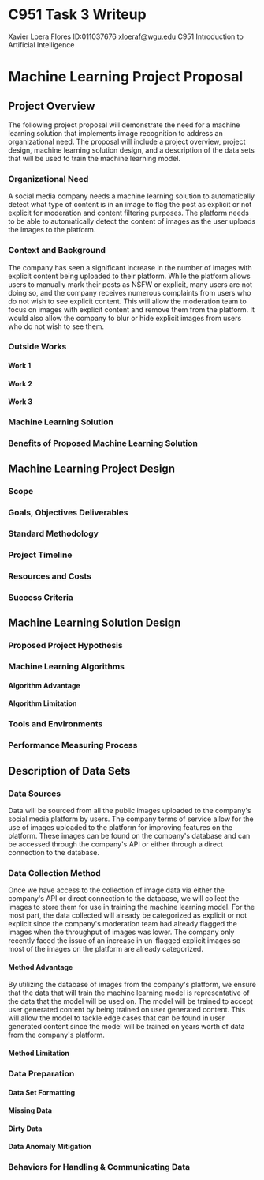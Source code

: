 # C951 Task 3 Writeup
Xavier Loera Flores
ID:011037676
xloeraf@wgu.edu
C951 Introduction to Artificial Intelligence

# Machine Learning Project Proposal

## Project Overview
The following project proposal will demonstrate the need for a machine learning solution that implements image recognition to address an organizational need. The proposal will include a project overview, project design, machine learning solution design, and a description of the data sets that will be used to train the machine learning model.

### Organizational Need

A social media company needs a machine learning solution to automatically detect what type of content is in an image to flag the post as explicit or not explicit for moderation and content filtering purposes. The platform needs to be able to automatically detect the content of images as the user uploads the images to the platform. 

### Context and Background
The company has seen a significant increase in the number of images with explicit content being uploaded to their platform. While the platform allows users to manually mark their posts as NSFW or explicit, many users are not doing so, and the company receives numerous complaints from users who do not wish to see explicit content. This will allow the moderation team to focus on images with explicit content and remove them from the platform. It would also allow the company to blur or hide explicit images from users who do not wish to see them.

### Outside Works
#### Work 1

#### Work 2

#### Work 3


### Machine Learning Solution

### Benefits of Proposed Machine Learning Solution


## Machine Learning Project Design

### Scope

### Goals, Objectives Deliverables

### Standard Methodology

### Project Timeline

### Resources and Costs

### Success Criteria


## Machine Learning Solution Design

### Proposed Project Hypothesis

### Machine Learning Algorithms
#### Algorithm Advantage

#### Algorithm Limitation

### Tools and Environments

### Performance Measuring Process

## Description of Data Sets

### Data Sources
Data will be sourced from all the public images uploaded to the company's social media platform by users. The company terms of service allow for the use of images uploaded to the platform for improving features on the platform. These images can be found on the company's database and can be accessed through the company's API or either through a direct connection to the database.

### Data Collection Method
Once we have access to the collection of image data via either the company's API or direct connection to the database, we will collect the images to store them for use in training the machine learning model. For the most part, the data collected will already be categorized as explicit or not explicit since the company's moderation team had already flagged the images when the throughput of images was lower. The company only recently faced the issue of an increase in un-flagged explicit images so most of the images on the platform are already categorized.  

#### Method Advantage
By utilizing the database of images from the company's platform, we ensure that the data that will train the machine learning model is representative of the data that the model will be used on. The model will be trained to accept user generated content by being trained on user generated content. This will allow the model to tackle edge cases that can be found in user generated content since the model will be trained on years worth of data from the company's platform.

#### Method Limitation

### Data Preparation

#### Data Set Formatting

#### Missing Data

#### Dirty Data

#### Data Anomaly Mitigation

### Behaviors for Handling & Communicating Data



